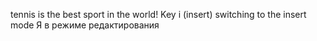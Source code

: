 tennis is the
best sport
in the world!
Key i (insert)
switching to the insert mode
Я в режиме редактирования
